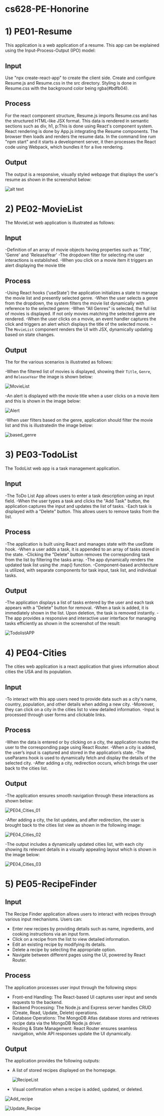 # cs628-PE-Honorine

# 1) PE01-Resume
This application is a web application of a resume. This app can be explained using the Input-Process-Output (IPO) model:

## Input 
Use "npx create-react-app" to create the client side. Create and configure Resume.js and Resume.css in the src directory. Styling is done in Resume.css with the background color being rgba(#bdfb04).

## Process
For the react component structure, Resume.js imports Resume.css and has the structured HTML-like JSX format. 
This data is rendered in semantic sections such as div, h1, p:This is done using React's component system.
React rendering is done by App.js integrating the Resume components. The browser then loads and renders the resume data.
In the command line rum "npm start" and it starts a development server, it then processes the React code using Webpack, which bundles it for a live rendering.

## Output
The output is a responsive, visually styled webpage that displays the user's resume as shown in the screenshot below:

![alt text](Resume.png)




#  2) PE02-MovieList
The MovieList web application is illustrated as follows:

## Input

-Definition of an array of movie objects having properties such as 'Title', 'Genre' and 'ReleaseYear'
-The dropdown filter for selecting rhe user interactions is established.
-When you click on a movie item it triggers an alert displaying the movie title

## Process

-Using React hooks ('useState') the application initializes a state to manage the movie list and presently selected genre.
-When the user selects a genre from the dropdown, the system filters the movie list dynamically with reference to the selected genre:
-When "All Genres" is selected, the full list of movies is displayed. If not only movies matching the selected genre are rendered.
-When the user clicks on a movie, an event handler captures the click and triggers an alert which displays the title of the selected movie.
-The `MovieList` component renders the UI with JSX, dynamically updating based on state changes.

## Output

The for the various scenarios is illustrated as follows:

-When the filtered list of movies is displayed, showing their `Title`, `Genre`, and `ReleaseYear` the image is shown below:

![MovieList](https://github.com/user-attachments/assets/65b92812-78a9-4da6-8467-b027b1217686)


-An alert is displayed with the movie title when a user clicks on a movie item and this is shown in the image below:

![Alert](https://github.com/user-attachments/assets/7f11085e-fb5c-4bfe-b0ac-435cd7d953c8)



-When user filters based on the genre, application should filter the movie list and this is illustratedin the image below:

![based_genre](https://github.com/user-attachments/assets/2fa6550f-595a-4966-a88f-805ea1cd5e1f)




#  3) PE03-TodoList 
The TodoList web app is a task management application. 

## Input

-The ToDo List App allows users to enter a task description using an input field. 
-When the user types a task and clicks the "Add Task" button, the application captures the input and updates the list of tasks. 
-Each task is displayed with a "Delete" button. This allows users to remove tasks from the list.

## Process

-The application is built using React and manages state with the useState hook. 
-When a user adds a task, it is appended to an array of tasks stored in the state. 
-Clicking the "Delete" button removes the corresponding task from the list by filtering the tasks array. 
-The app dynamically renders the updated task list using the .map() function.
-Component-based architecture is utilized, with separate components for task input, task list, and individual tasks.

## Output

-The application displays a list of tasks entered by the user and each task appears with a "Delete" button for removal.
-When a task is added, it is immediately shown in the list. Upon deletion, the task is removed instantly. 
-The app provides a responsive and interactive user interface for managing tasks efficiently as shown in the screenshot of the result:


![TodolistAPP](https://github.com/user-attachments/assets/0f97e943-8040-4475-9877-96cc067bef81)



#  4) PE04-Cities
The cities web application is a react application that gives information about cities the USA and its population.


## Input
-To interact with this app users need to provide data such as a city's name, country, population, and other details when adding a new city. 
-Moreover, they can click on a city in the cities list to view detailed information. 
-Input is processed through user forms and clickable links.


## Process
-When the data is entered or by clicking on a city, the application routes the user to the corresponding page using React Router. 
-When a city is added, the user’s input is captured and stored in the application’s state.
-The useParams hook is used to dynamically fetch and display the details of the selected city.
-After adding a city, redirection occurs, which brings the user back to the cities list.


## Output
-The application ensures smooth navigation through these interactions as shown below:


![PE04_Cities_01](https://github.com/user-attachments/assets/51d25fe9-6ac6-4c26-ac46-2e556ebbe8cc)



 
-After adding a city, the list updates, and after redirection, the user is brought back to the cities list view as shown in the following image:


![PE04_Cities_02](https://github.com/user-attachments/assets/75c06b1a-a152-487b-9e35-f60ffddf4a01)



-The output includes a dynamically updated cities list, with each city showing its relevant details in a visually appealing layout which is shown in the image below:


![PE04_Cities_03](https://github.com/user-attachments/assets/83d2416b-31c4-456d-8346-ee45d6fbe230)





#  5) PE05-RecipeFinder

##  Input
The Recipe Finder application allows users to interact with recipes through various input mechanisms. Users can:
- Enter new recipes by providing details such as name, ingredients, and cooking instructions via an input form.
- Click on a recipe from the list to view detailed information.
- Edit an existing recipe by modifying its details.
- Delete a recipe by selecting the appropriate option.
- Navigate between different pages using the UI, powered by React Router.


## Process
The application processes user input through the following steps:
- Front-end Handling: The React-based UI captures user input and sends requests to the backend.
- Backend Processing: The Node.js and Express server handles CRUD (Create, Read, Update, Delete) operations.
- Database Operations: The MongoDB Atlas database stores and retrieves recipe data via the MongoDB Node.js driver.
- Routing & State Management: React Router ensures seamless navigation, while API responses update the UI dynamically.


## Output
The application provides the following outputs:
- A list of stored recipes displayed on the homepage.



  ![RecipeList](https://github.com/user-attachments/assets/2964608b-39f3-4ff7-82f2-9e4080925970)



- Visual confirmation when a recipe is added, updated, or deleted. 

  

![Add_recipe](https://github.com/user-attachments/assets/65ca31c7-d109-429d-a549-2edabb1d627f)



![Update_Recipe](https://github.com/user-attachments/assets/284350ec-7951-458a-a28f-a0e8a46cd2bc)


